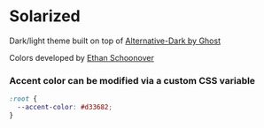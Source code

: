 # Solarized

Dark/light theme built on top of [Alternative-Dark by Ghost](https://github.com/FreshRSS/FreshRSS/tree/edge/p/themes/Alternative-Dark)

Colors developed by [Ethan Schoonover](https://ethanschoonover.com/solarized/)

### Accent color can be modified via a custom CSS variable

```css
:root {
  --accent-color: #d33682;
}
```
